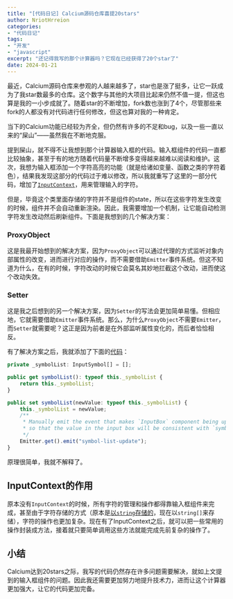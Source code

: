 ```yaml
---
title: "[代码日记] Calcium源码仓库喜提20stars"
author: NriotHrreion
categories:
- "代码日记"
tags:
- "开发"
- "javascript"
excerpt: "还记得我写的那个计算器吗？它现在已经获得了20个star了"
date: 2024-01-21
---
```


最近，Calcium源码仓库来参观的人越来越多了，star也是涨了挺多，让它一跃成为了我star数最多的仓库。这个数字与其他的大项目比起来仍然不值一提，但这也算是我的一小步成就了。随着star的不断增加，fork数也涨到了4个，尽管那些来fork的人都没有对代码进行任何修改，但这也算对我的一种肯定。

当下的Calcium功能已经较为齐全，但仍然有许多的不足和bug，以及一些一直以来的“屎山”——虽然我在不断地克服。

提到屎山，就不得不让我想到那个计算器输入框的代码。输入框组件的代码一直都比较抽象，甚至于有的地方随着代码量不断增多变得越来越难以阅读和维护。这次，我想为输入框添加一个字符高亮的功能（就是给诸如变量、函数之类的字符着色），结果我发现这部分的代码过于难以修改，所以我就重写了这里的一部分代码，增加了[`InputContext`](https://github.com/nocpiun/calcium/blob/fcdbe1823dd9c5c35eb3912c47b70bcddf60b703/src/components/InputBox.tsx#L197)，用来管理输入的字符。

但是，毕竟这个类里面存储的字符并不是组件的state，所以在这些字符发生改变的时候，组件并不会自动重新渲染。因此，我需要增加一个机制，让它能自动检测字符发生改动然后刷新组件。下面是我想到的几个解决方案：

### ProxyObject

这是我最开始想到的解决方案，因为`ProxyObject`可以通过代理的方式监听对象内部属性的改变，进而进行对应的操作，而不需要借助`Emitter`事件系统。但这不知道为什么，在有的时候，字符改动的时候它会莫名其妙地拦截这个改动，进而使这个改动失效。

### Setter

这是我之后想到的另一个解决方案，因为`Setter`的写法会更加简单易懂。但相应地，它就需要借助`Emitter`事件系统。那么，为什么`ProxyObject`不需要`Emitter`，而`Setter`就需要呢？这正是因为前者是在外部监听属性变化的，而后者恰恰相反。

有了解决方案之后，我就添加了下面的[代码](https://github.com/nocpiun/calcium/blob/fcdbe1823dd9c5c35eb3912c47b70bcddf60b703/src/components/InputBox.tsx#L201-L212)：

```ts
private _symbolList: InputSymbol[] = [];

public get symbolList(): typeof this._symbolList {
    return this._symbolList;
}

public set symbolList(newValue: typeof this._symbolList) {
    this._symbolList = newValue;
    /**
     * Manually emit the event that makes `InputBox` component being updated forcedly,
     * so that the value in the input box will be consistent with `symbolList`.
     */
    Emitter.get().emit("symbol-list-update");
}
```

原理很简单，我就不解释了。

## InputContext的作用

原本没有`InputContext`的时候，所有字符的管理和操作都得靠输入框组件来完成，甚至由于字符存储的方式（原本是[以`string`存储的](https://github.com/nocpiun/calcium/blob/e6ffa0788b9008bc4b44fc218edff74567d486d6/src/components/InputBox.tsx#L18)，现在以`string[]`来存储），字符的操作也更加复杂。现在有了InputContext之后，就可以把一些常用的操作封装成方法，接着就只要简单调用这些方法就能完成先前复杂的操作了。

## 小结

Calcium达到20stars之际，我写的代码仍然存在许多问题需要解决，就如上文提到的输入框组件的问题。因此我还需要更加努力地提升技术力，进而让这个计算器更加强大，让它的代码更加完备。
